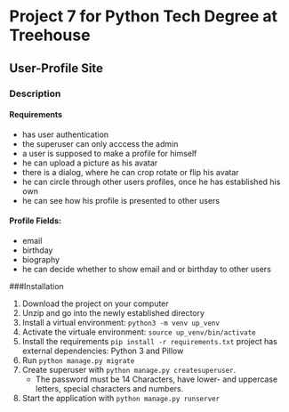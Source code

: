 # Project 7 for Python Tech Degree at Treehouse

## User-Profile Site

### Description
#### Requirements
- has user authentication
- the superuser can only acccess the admin
- a user is supposed to make a profile for himself
- he can upload a picture as his avatar
- there is a dialog, where he can crop rotate or flip his avatar
- he can circle through other users profiles, once he has established his own
- he can see how his profile is presented to other users

#### Profile Fields:
- email
- birthday
- biography
- he can decide whether to show email and or birthday to other users

###Installation
1. Download the project on your computer
2. Unzip and go into the newly established directory
3. Install a virtual environment:
    `python3 -m venv up_venv`
4. Activate the virtuale environment:
    `source up_venv/bin/activate`
5. Install the requirements
    `pip install -r requirements.txt`
   project has external dependencies: Python 3 and Pillow
6. Run `python manage.py migrate`
7. Create superuser with `python manage.py createsuperuser`.
   - The password must be 14 Characters, have lower- and uppercase letters,
   special characters and numbers.
8. Start the application with `python manage.py runserver`



